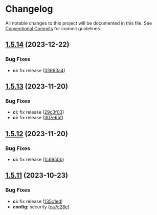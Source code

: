 # Changelog

All notable changes to this project will be documented in this file. See
[Conventional Commits](https://conventionalcommits.org) for commit guidelines.

## [1.5.14](https://github.com/frenchrabbit/eslint-config/compare/v1.5.13...v1.5.14) (2023-12-22)


### Bug Fixes

* **ci:** fix release ([33663a4](https://github.com/frenchrabbit/eslint-config/commit/33663a4693d3cc23b4b5cafec86adcdca7ffee58))

## [1.5.13](https://github.com/frenchrabbit/eslint-config/compare/v1.5.12...v1.5.13) (2023-11-20)


### Bug Fixes

* **ci:** fix release ([29c3f03](https://github.com/frenchrabbit/eslint-config/commit/29c3f03f65f73a8345bea3bbb43a665e376fae0f))
* **ci:** fix release ([307e65f](https://github.com/frenchrabbit/eslint-config/commit/307e65f0c1d02e5ee2d2afcf41ae162ea7aa3f08))

## [1.5.12](https://github.com/frenchrabbit/eslint-config/compare/v1.5.11...v1.5.12) (2023-11-20)


### Bug Fixes

* **ci:** fix release ([1c6950b](https://github.com/frenchrabbit/eslint-config/commit/1c6950b33a1ae56b96bc0172f9f52da8fa97a0b2))

## [1.5.11](https://github.com/frenchrabbit/eslint-config/compare/v1.5.10...v1.5.11) (2023-10-23)


### Bug Fixes

* **ci:** fix release ([135c1ed](https://github.com/frenchrabbit/eslint-config/commit/135c1ed2c3bd5a2e43733122ca6494ce0a0d5b25))
* **config:** security ([ea7c28e](https://github.com/frenchrabbit/eslint-config/commit/ea7c28ea3d09953af14fbaa549923c15475886bf))
